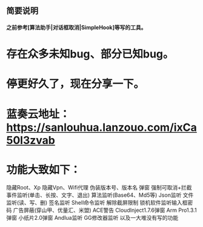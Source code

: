 ## 简要说明

#### 之前参考[算法助手|对话框取消|SimpleHook]等写的工具。

# 存在众多未知bug、部分已知bug。

# 停更好久了，现在分享一下。

# 蓝奏云地址：https://sanlouhua.lanzouo.com/ixCa50l3zvab

# 功能大致如下：
  隐藏Root、Xp
  隐藏Vpn、Wifi代理
  伪装版本号、版本名
  弹窗 强制可取消+拦截
  事件监听(单击、长按、文字、退出)
  算法监听(Base64、Md5等)
  Json监听
  文件监听(读、写、删)
  签名监听
  Shell命令监听
  解除截屏限制
  锁机软件监听输入框密码
  广告屏蔽(穿山甲、优量汇、米盟)
  ACE警告
  CloudInject1.7.6弹窗
  Arm Pro1.3.1弹窗
  小纸片2.0弹窗
  Andlua监听
  GG修改器监听
  以及一大堆没有写的功能




